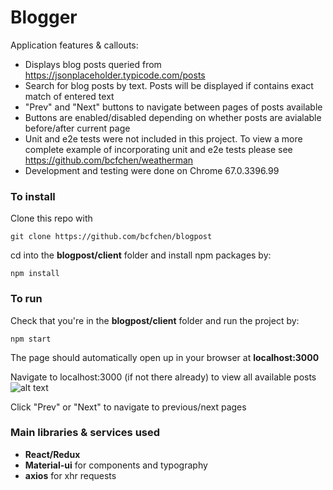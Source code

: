 # Blogger
Application features & callouts:
- Displays blog posts queried from https://jsonplaceholder.typicode.com/posts
- Search for blog posts by text. Posts will be displayed if contains exact match of entered text
- "Prev" and "Next" buttons to navigate between pages of posts available
- Buttons are enabled/disabled depending on whether posts are avialable before/after current page
- Unit and e2e tests were not included in this project. To view a more complete example of incorporating unit and e2e tests please see https://github.com/bcfchen/weatherman
- Development and testing were done on Chrome 67.0.3396.99

### To install
Clone this repo with 
```
git clone https://github.com/bcfchen/blogpost
```
cd into the __blogpost/client__ folder and install npm packages by:
```
npm install
```

### To run
Check that you're in the __blogpost/client__ folder and run the project by:
```
npm start
```
The page should automatically open up in your browser at __localhost:3000__

Navigate to localhost:3000 (if not there already) to view all available posts
![alt text](https://s15.postimg.cc/7lx74sse3/Screen_Shot_2018-07-15_at_11.12.07_PM.png "Search Blog Posts")

Click "Prev" or "Next" to navigate to previous/next pages

### Main libraries & services used
- __React/Redux__
- __Material-ui__ for components and typography
- __axios__ for xhr requests
